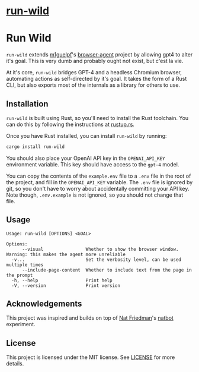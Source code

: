 # [run-wild](https://github.com/refcell/run-wild)

# Run Wild

`run-wild` extends [m1guelpf](https://github.com/m1guelpf)'s [browser-agent](https://github.com/m1guelpf/browser-agent) project by allowing gpt4 to alter it's goal. This is very dumb and probably ought not exist, but c'est la vie.

At it's core, `run-wild` bridges GPT-4 and a headless Chromium browser, automating actions as self-directed by it's goal. It takes the form of a Rust CLI, but also exports most of the internals as a library for others to use.

## Installation

`run-wild` is built using Rust, so you'll need to install the Rust toolchain. You can do this by following the instructions at [rustup.rs](https://rustup.rs/).

Once you have Rust installed, you can install `run-wild` by running:

```bash
cargo install run-wild
```

You should also place your OpenAI API key in the `OPENAI_API_KEY` environment variable. This key should have access to the `gpt-4` model.

You can copy the contents of the `example.env` file to a `.env` file in the root of the project, and fill in the `OPENAI_API_KEY` variable. The `.env` file is ignored by git, so you don't have to worry about accidentally committing your API key. Note though, `.env.example` is not ignored, so you should not change that file.

## Usage

```
Usage: run-wild [OPTIONS] <GOAL>

Options:
      --visual                Whether to show the browser window. Warning: this makes the agent more unreliable
  -v...                       Set the verbosity level, can be used multiple times
      --include-page-content  Whether to include text from the page in the prompt
  -h, --help                  Print help
  -V, --version               Print version
```

## Acknowledgements

This project was inspired and builds on top of [Nat Friedman](https://github.com/nat)'s [natbot](https://github.com/nat/natbot) experiment.

## License

This project is licensed under the MIT license. See [LICENSE](LICENSE) for more details.
